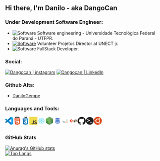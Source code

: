 ## Hi there, I'm Danilo - aka DangoCan

### Under Development Software Engineer:

- <img alt="Software" width="20px" src="https://cdn-icons.flaticon.com/png/512/4368/premium/4368421.png?token=exp=1635067275~hmac=3a61334a286257991190e9d87916327b" /> Software engineering - Universidade Tecnológica Federal do Paraná - UTFPR.
- [<img alt="Software" width="20px" src="https://unect.com.br/assets/img/logomarca.svg" />][unect] Volunteer Projetcs Director at UNECT jr.
- <img alt="Software" width="20px" src="https://cdn-icons-png.flaticon.com/512/1336/1336494.png" /> FullStack Developer.

### Social:

[<img alt="Dangocan | instagram" width="24px" src="https://cdn-icons-png.flaticon.com/512/2111/2111463.png" />][instagram]
[<img alt="Dangocan | LinkedIn" width="24px" src="https://cdn-icons.flaticon.com/png/512/3128/premium/3128329.png?token=exp=1635068095~hmac=26fce21be97ed8f905aaa38577b7371a" />][linkedin]

### Github Alts:

- [DaniloGempe](https://github.com/DaniloGempe)

### Languages and Tools:

<img align="left" alt="Visual Studio Code" width="26px" src="https://raw.githubusercontent.com/github/explore/80688e429a7d4ef2fca1e82350fe8e3517d3494d/topics/visual-studio-code/visual-studio-code.png" />
<img align="left" alt="HTML5" width="26px" src="https://raw.githubusercontent.com/github/explore/80688e429a7d4ef2fca1e82350fe8e3517d3494d/topics/html/html.png" />
<img align="left" alt="CSS3" width="26px" src="https://raw.githubusercontent.com/github/explore/80688e429a7d4ef2fca1e82350fe8e3517d3494d/topics/css/css.png" />
<img align="left" alt="JavaScript" width="26px" src="https://raw.githubusercontent.com/github/explore/80688e429a7d4ef2fca1e82350fe8e3517d3494d/topics/javascript/javascript.png" />
<img align="left" alt="React" width="26px" src="https://raw.githubusercontent.com/github/explore/80688e429a7d4ef2fca1e82350fe8e3517d3494d/topics/react/react.png" />
<img align="left" alt="Node.js" width="26px" src="https://raw.githubusercontent.com/github/explore/80688e429a7d4ef2fca1e82350fe8e3517d3494d/topics/nodejs/nodejs.png" />
<img align="left" alt="SQL" width="26px" src="https://raw.githubusercontent.com/github/explore/80688e429a7d4ef2fca1e82350fe8e3517d3494d/topics/sql/sql.png" />
<img align="left" alt="MySQL" width="26px" src="https://raw.githubusercontent.com/github/explore/80688e429a7d4ef2fca1e82350fe8e3517d3494d/topics/mysql/mysql.png" />
<img align="left" alt="Git" width="26px" src="https://raw.githubusercontent.com/github/explore/80688e429a7d4ef2fca1e82350fe8e3517d3494d/topics/git/git.png" />
<img align="left" alt="GitHub" width="26px" src="https://raw.githubusercontent.com/github/explore/78df643247d429f6cc873026c0622819ad797942/topics/github/github.png" />
<img align="left" alt="Terminal" width="26px" src="https://raw.githubusercontent.com/github/explore/80688e429a7d4ef2fca1e82350fe8e3517d3494d/topics/terminal/terminal.png" />
<img align="left" alt="Ubuntu" width="26px" src="https://raw.githubusercontent.com/github/explore/80688e429a7d4ef2fca1e82350fe8e3517d3494d/topics/ubuntu/ubuntu.png" />

<br />
<br />

### GitHub Stats

[![Anurag's GitHub stats](https://github-readme-stats.vercel.app/api?username=Dangocan&show_icons=true&theme=great-gatsby&card_width=400)](https://github.com/Dangocan/github-readme-stats)
<br />
[![Top Langs](https://github-readme-stats.vercel.app/api/top-langs/?username=Dangocan&theme=great-gatsby&card_width=400)](https://github.com/Dangocan/github-readme-stats)


[instagram]: https://www.instagram.com/danilo_gc/
[linkedin]: https://www.linkedin.com/in/danilo-gomes-candido/
[unect]: https://unect.com.br/
